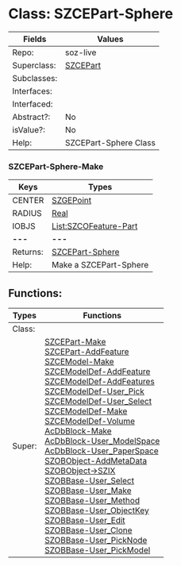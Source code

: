 
# Class:	SZCEPart-Sphere

| Fields | Values |
| --------- | --------- |
| Repo: | soz-live |
| Superclass: | [SZCEPart](SZCEPart.html) |
| Subclasses: |  |
| Interfaces: |  |
| Interfaced: |  |
| Abstract?: | No |
| isValue?: | No |
| Help: | SZCEPart-Sphere Class |

### SZCEPart-Sphere-Make

| Keys | Types |
| --------- | --------- |
| CENTER | [SZGEPoint](SZGEPoint.html) |
| RADIUS | [Real](Real.html) |
| IOBJS | [List:SZCOFeature-Part](SZCOFeature-Part.html) |
| **---** | **---** |
| Returns: | [SZCEPart-Sphere](SZCEPart-Sphere.html) |
| Help: | Make a SZCEPart-Sphere |


## Functions:

| Types | Functions |
| --------- | --------- |
| Class: |  |
| Super: | [SZCEPart-Make](SZCEPart.html) <br> [SZCEPart-AddFeature](SZCEPart.html) <br> [SZCEModel-Make](SZCEModel.html) <br> [SZCEModelDef-AddFeature](SZCEModelDef.html) <br> [SZCEModelDef-AddFeatures](SZCEModelDef.html) <br> [SZCEModelDef-User_Pick](SZCEModelDef.html) <br> [SZCEModelDef-User_Select](SZCEModelDef.html) <br> [SZCEModelDef-Make](SZCEModelDef.html) <br> [SZCEModelDef-Volume](SZCEModelDef.html) <br> [AcDbBlock-Make](AcDbBlock.html) <br> [AcDbBlock-User_ModelSpace](AcDbBlock.html) <br> [AcDbBlock-User_PaperSpace](AcDbBlock.html) <br> [SZOBObject-AddMetaData](SZOBObject.html) <br> [SZOBObject->SZIX](SZOBObject.html) <br> [SZOBBase-User_Select](SZOBBase.html) <br> [SZOBBase-User_Make](SZOBBase.html) <br> [SZOBBase-User_Method](SZOBBase.html) <br> [SZOBBase-User_ObjectKey](SZOBBase.html) <br> [SZOBBase-User_Edit](SZOBBase.html) <br> [SZOBBase-User_Clone](SZOBBase.html) <br> [SZOBBase-User_PickNode](SZOBBase.html) <br> [SZOBBase-User_PickModel](SZOBBase.html) |


